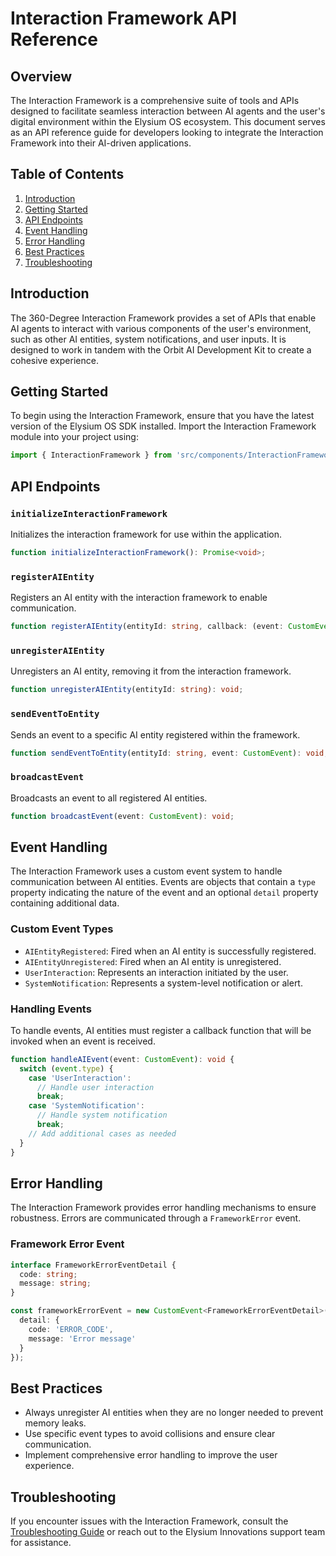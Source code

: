# Interaction Framework API Reference

## Overview

The Interaction Framework is a comprehensive suite of tools and APIs designed to facilitate seamless interaction between AI agents and the user's digital environment within the Elysium OS ecosystem. This document serves as an API reference guide for developers looking to integrate the Interaction Framework into their AI-driven applications.

## Table of Contents

1. [Introduction](#introduction)
2. [Getting Started](#getting-started)
3. [API Endpoints](#api-endpoints)
4. [Event Handling](#event-handling)
5. [Error Handling](#error-handling)
6. [Best Practices](#best-practices)
7. [Troubleshooting](#troubleshooting)

## Introduction

The 360-Degree Interaction Framework provides a set of APIs that enable AI agents to interact with various components of the user's environment, such as other AI entities, system notifications, and user inputs. It is designed to work in tandem with the Orbit AI Development Kit to create a cohesive experience.

## Getting Started

To begin using the Interaction Framework, ensure that you have the latest version of the Elysium OS SDK installed. Import the Interaction Framework module into your project using:

```typescript
import { InteractionFramework } from 'src/components/InteractionFramework';
```

## API Endpoints

### `initializeInteractionFramework`

Initializes the interaction framework for use within the application.

```typescript
function initializeInteractionFramework(): Promise<void>;
```

### `registerAIEntity`

Registers an AI entity with the interaction framework to enable communication.

```typescript
function registerAIEntity(entityId: string, callback: (event: CustomEvent) => void): void;
```

### `unregisterAIEntity`

Unregisters an AI entity, removing it from the interaction framework.

```typescript
function unregisterAIEntity(entityId: string): void;
```

### `sendEventToEntity`

Sends an event to a specific AI entity registered within the framework.

```typescript
function sendEventToEntity(entityId: string, event: CustomEvent): void;
```

### `broadcastEvent`

Broadcasts an event to all registered AI entities.

```typescript
function broadcastEvent(event: CustomEvent): void;
```

## Event Handling

The Interaction Framework uses a custom event system to handle communication between AI entities. Events are objects that contain a `type` property indicating the nature of the event and an optional `detail` property containing additional data.

### Custom Event Types

- `AIEntityRegistered`: Fired when an AI entity is successfully registered.
- `AIEntityUnregistered`: Fired when an AI entity is unregistered.
- `UserInteraction`: Represents an interaction initiated by the user.
- `SystemNotification`: Represents a system-level notification or alert.

### Handling Events

To handle events, AI entities must register a callback function that will be invoked when an event is received.

```typescript
function handleAIEvent(event: CustomEvent): void {
  switch (event.type) {
    case 'UserInteraction':
      // Handle user interaction
      break;
    case 'SystemNotification':
      // Handle system notification
      break;
    // Add additional cases as needed
  }
}
```

## Error Handling

The Interaction Framework provides error handling mechanisms to ensure robustness. Errors are communicated through a `FrameworkError` event.

### Framework Error Event

```typescript
interface FrameworkErrorEventDetail {
  code: string;
  message: string;
}

const frameworkErrorEvent = new CustomEvent<FrameworkErrorEventDetail>('FrameworkError', {
  detail: {
    code: 'ERROR_CODE',
    message: 'Error message'
  }
});
```

## Best Practices

- Always unregister AI entities when they are no longer needed to prevent memory leaks.
- Use specific event types to avoid collisions and ensure clear communication.
- Implement comprehensive error handling to improve the user experience.

## Troubleshooting

If you encounter issues with the Interaction Framework, consult the [Troubleshooting Guide](#troubleshooting) or reach out to the Elysium Innovations support team for assistance.
